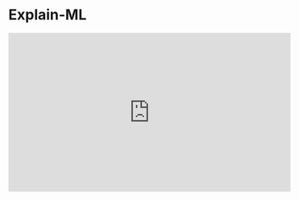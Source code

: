 # Explain-ML

<iframe width="560" height="315"
  src="https://youtu.be/Ycqpr2kMK3c" 
  frameborder="0" 
  allow="accelerometer; autoplay; encrypted-media; gyroscope; picture-in-picture" 
  allowfullscreen>
</iframe>

